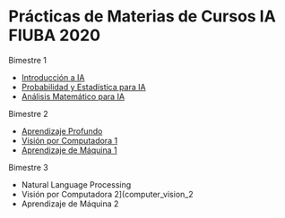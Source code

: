 # Prácticas de Materias de Cursos IA FIUBA 2020

Bimestre 1

- [Introducción a IA](intro_ai)
- [Probabilidad y Estadística para IA](prob_est)
- [Análisis Matemático para IA](mat_ai)

Bimestre 2

- [Aprendizaje Profundo](deep_learning)
- [Visión por Computadora 1](computer_vision_1)
- [Aprendizaje de Máquina 1](machine_learning_1)

Bimestre 3

- Natural Language Processing
- Visión por Computadora 2](computer_vision_2
- Aprendizaje de Máquina 2